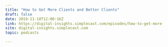 ```yaml
---
title: "How to Get More Clients and Better Clients"
draft: false
date: 2019-11-18T12:00:16Z
link: https://digital-insights.simplecast.com/episodes/how-to-get-more-clients-and-better-clients-CNURs4H1?utm_medium=RSS&utm_source=hune
site: digital-insights.simplecast.com
topic: podcasts  

---
```

